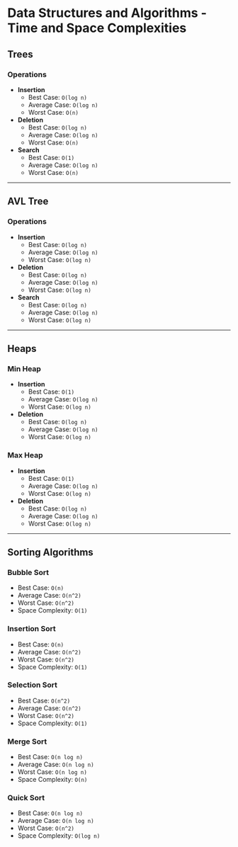 # Data Structures and Algorithms - Time and Space Complexities

## Trees

### Operations
- **Insertion**
  - Best Case: `O(log n)`
  - Average Case: `O(log n)`
  - Worst Case: `O(n)`
- **Deletion**
  - Best Case: `O(log n)`
  - Average Case: `O(log n)`
  - Worst Case: `O(n)`
- **Search**
  - Best Case: `O(1)`
  - Average Case: `O(log n)`
  - Worst Case: `O(n)`

---

## AVL Tree

### Operations
- **Insertion**
  - Best Case: `O(log n)`
  - Average Case: `O(log n)`
  - Worst Case: `O(log n)`
- **Deletion**
  - Best Case: `O(log n)`
  - Average Case: `O(log n)`
  - Worst Case: `O(log n)`
- **Search**
  - Best Case: `O(log n)`
  - Average Case: `O(log n)`
  - Worst Case: `O(log n)`

---

## Heaps

### Min Heap
- **Insertion**
  - Best Case: `O(1)`
  - Average Case: `O(log n)`
  - Worst Case: `O(log n)`
- **Deletion**
  - Best Case: `O(log n)`
  - Average Case: `O(log n)`
  - Worst Case: `O(log n)`

### Max Heap
- **Insertion**
  - Best Case: `O(1)`
  - Average Case: `O(log n)`
  - Worst Case: `O(log n)`
- **Deletion**
  - Best Case: `O(log n)`
  - Average Case: `O(log n)`
  - Worst Case: `O(log n)`

---

## Sorting Algorithms

### Bubble Sort
- Best Case: `O(n)`
- Average Case: `O(n^2)`
- Worst Case: `O(n^2)`
- Space Complexity: `O(1)`

### Insertion Sort
- Best Case: `O(n)`
- Average Case: `O(n^2)`
- Worst Case: `O(n^2)`
- Space Complexity: `O(1)`

### Selection Sort
- Best Case: `O(n^2)`
- Average Case: `O(n^2)`
- Worst Case: `O(n^2)`
- Space Complexity: `O(1)`

### Merge Sort
- Best Case: `O(n log n)`
- Average Case: `O(n log n)`
- Worst Case: `O(n log n)`
- Space Complexity: `O(n)`

### Quick Sort
- Best Case: `O(n log n)`
- Average Case: `O(n log n)`
- Worst Case: `O(n^2)`
- Space Complexity: `O(log n)`

